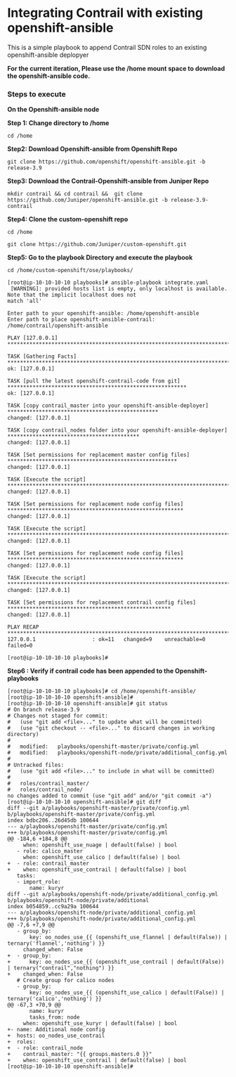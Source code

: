 # Integrating Contrail with existing openshift-ansible

This is a simple playbook to append Contrail SDN roles to an existing openshift-ansible deplopyer

**For the current iteration, Please use the /home mount space to download the openshift-ansible code.** 


### Steps to execute 

**On the Openshift-ansible node**

**Step 1: Change directory to /home**
```
cd /home
```

**Step2: Download Openshift-ansible from Openshift Repo**

```git clone https://github.com/openshift/openshift-ansible.git -b release-3.9```

**Step3: Download the Contrail-Openshift-ansible from Juniper Repo**
```
mkdir contrail && cd contrail &&  git clone https://github.com/Juniper/openshift-ansible.git -b release-3.9-contrail
```
**Step4: Clone the custom-openshift repo** 
```
cd /home

git clone https://github.com/Juniper/custom-openshift.git
```
**Step5: Go to the playbook Directory and execute the playbook** 


```
cd /home/custom-openshift/ose/playbooks/

[root@ip-10-10-10-10 playbooks]# ansible-playbook integrate.yaml 
 [WARNING]: provided hosts list is empty, only localhost is available. Note that the implicit localhost does not
match 'all'

Enter path to your openshift-ansible: /home/openshift-ansible
Enter path to place openshift-ansible-contrail: /home/contrail/openshift-ansible

PLAY [127.0.0.1] ************************************************************************************************

TASK [Gathering Facts] ******************************************************************************************
ok: [127.0.0.1]

TASK [pull the latest openshift-contrail-code from git] *********************************************************
ok: [127.0.0.1]

TASK [copy contrail_master into your openshift-ansible-deployer] ************************************************
changed: [127.0.0.1]

TASK [copy contrail_nodes folder into your openshift-ansible-deployer] ******************************************
changed: [127.0.0.1]

TASK [Set permissions for replacement master config files] ******************************************************
changed: [127.0.0.1]

TASK [Execute the script] ***************************************************************************************
changed: [127.0.0.1]

TASK [Set permissions for replacement node config files] ********************************************************
changed: [127.0.0.1]

TASK [Execute the script] ***************************************************************************************
changed: [127.0.0.1]

TASK [Set permissions for replacement node config files] ********************************************************
changed: [127.0.0.1]

TASK [Execute the script] ***************************************************************************************
changed: [127.0.0.1]

TASK [Set permissions for replacement contrail config files] ****************************************************
changed: [127.0.0.1]

PLAY RECAP ******************************************************************************************************
127.0.0.1                  : ok=11   changed=9    unreachable=0    failed=0   

[root@ip-10-10-10-10 playbooks]#
```

**Step6 : Verify if contrail code has been appended to the Openshift-playbooks**

```
[root@ip-10-10-10-10 playbooks]# cd /home/openshift-ansible/
[root@ip-10-10-10-10 openshift-ansible]# 
[root@ip-10-10-10-10 openshift-ansible]# git status
# On branch release-3.9
# Changes not staged for commit:
#   (use "git add <file>..." to update what will be committed)
#   (use "git checkout -- <file>..." to discard changes in working directory)
#
#	modified:   playbooks/openshift-master/private/config.yml
#	modified:   playbooks/openshift-node/private/additional_config.yml
#
# Untracked files:
#   (use "git add <file>..." to include in what will be committed)
#
#	roles/contrail_master/
#	roles/contrail_node/
no changes added to commit (use "git add" and/or "git commit -a")
[root@ip-10-10-10-10 openshift-ansible]# git diff
diff --git a/playbooks/openshift-master/private/config.yml b/playbooks/openshift-master/private/config.yml
index bdbc206..26d45db 100644
--- a/playbooks/openshift-master/private/config.yml
+++ b/playbooks/openshift-master/private/config.yml
@@ -184,6 +184,8 @@
     when: openshift_use_nuage | default(false) | bool
   - role: calico_master
     when: openshift_use_calico | default(false) | bool
+  - role: contrail_master 
+    when: openshift_use_contrail | default(false) | bool
   tasks:
   - import_role:
       name: kuryr
diff --git a/playbooks/openshift-node/private/additional_config.yml b/playbooks/openshift-node/private/additional
index b054859..cc9a29a 100644
--- a/playbooks/openshift-node/private/additional_config.yml
+++ b/playbooks/openshift-node/private/additional_config.yml
@@ -7,6 +7,9 @@
   - group_by:
       key: oo_nodes_use_{{ (openshift_use_flannel | default(False)) | ternary('flannel','nothing') }}
     changed_when: False
+  - group_by:
+      key: oo_nodes_use_{{ (openshift_use_contrail | default(False)) | ternary("contrail","nothing") }}
+    changed_when: False
   # Create group for calico nodes
   - group_by:
       key: oo_nodes_use_{{ (openshift_use_calico | default(False)) | ternary('calico','nothing') }}
@@ -67,3 +70,9 @@
       name: kuryr
       tasks_from: node
     when: openshift_use_kuryr | default(false) | bool
+- name: Additional node config
+  hosts: oo_nodes_use_contrail
+  roles:
+  - role: contrail_node
+    contrail_master: "{{ groups.masters.0 }}"
+    when: openshift_use_contrail | default(false) | bool
[root@ip-10-10-10-10 openshift-ansible]#
```

